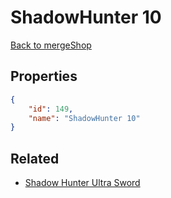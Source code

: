 # ShadowHunter 10

<no description available>

[Back to mergeShop](../merge-shops.md)

## Properties

```json
{
    "id": 149,
    "name": "ShadowHunter 10"
}
```

## Related

- [Shadow Hunter Ultra Sword](../items/10782-shadow-hunter-ultra-sword.md)

